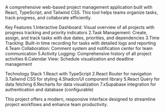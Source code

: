 A comprehensive web-based project management application built with React, TypeScript, and Tailwind CSS. This tool helps teams organize tasks, track progress, and collaborate efficiently.

Key Features
1.Interactive Dashboard: Visual overview of all projects with progress tracking and priority indicators
2.Task Management: Create, assign, and track tasks with due dates, priorities, and dependencies
3.Time Tracking: Built-in time recording for tasks with detailed logs and reporting
4.Team Collaboration: Comment system and notification center for team communication
5.Activity Logging: Comprehensive history of all project activities
6.Calendar View: Schedule visualization and deadline management

Technology Stack
1.React with TypeScript
2.React Router for navigation
3.Tailwind CSS for styling
4.Shadcn/UI component library
5.React Query for data fetching
6.Recharts for data visualization
7.xSupabase integration for authentication and database (configurable)

This project offers a modern, responsive interface designed to streamline project workflows and enhance team productivity.
